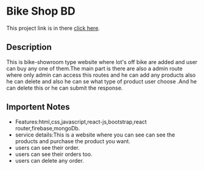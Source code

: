 # Bike Shop BD

This project link is in there [click here](https://bikeshop-8705b.web.app/).

## Description
This is bike-showroom type website where lot's off bike are added and user can buy any one of them.The main part is there are also a admin route where only admin can access this routes and he can add any products also he can delete and also he can se what type of product user choose .And he can delete this or he can submit the response.
## Importent Notes
* Features:html,css,javascript,react-js,bootstrap,react router,firebase,mongoDb.
* service details:This is a website where you can see can see the products and purchase the product you want.
* users can see their order. 
* users can see their orders too.
* users can delete any order.